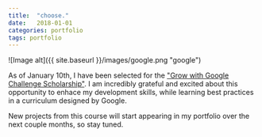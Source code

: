```yaml
---
title:  "choose."
date:   2018-01-01 
categories: portfolio
tags: portfolio
---
```

![Image alt]({{ site.baseurl }}/images/google.png "google")


As of January 10th, I have been selected for the ["Grow with Google Challenge Scholarship"](https://www.udacity.com/grow-with-google). I am incredibly grateful and excited about this opportunity to enhace my development skills, while learning best practices in a curriculum designed by Google. 

New projects from this course will start appearing in my portfolio over the next couple months, so stay tuned.